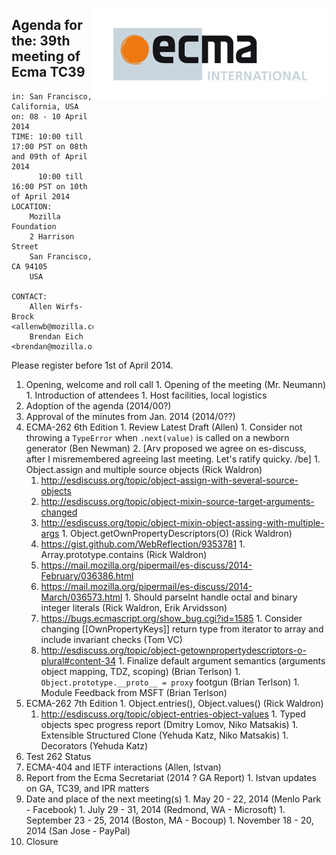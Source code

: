 <img src="../images/Ecma_RVB-003.jpg"
     align="right" alt="" />

## Agenda for the: 39th meeting of Ecma TC39

    in: San Francisco, California, USA
    on: 08 - 10 April 2014
    TIME: 10:00 till 17:00 PST on 08th and 09th of April 2014
          10:00 till 16:00 PST on 10th of April 2014
    LOCATION:
        Mozilla Foundation
        2 Harrison Street 
        San Francisco, CA 94105
        USA 

    CONTACT:
        Allen Wirfs-Brock <allenwb@mozilla.com>
        Brendan Eich <brendan@mozilla.org>

Please register before 1st of April 2014.

  1. Opening, welcome and roll call
    1. Opening of the meeting (Mr. Neumann)
    1. Introduction of attendees
    1. Host facilities, local logistics
  1. Adoption of the agenda (2014/00?)
  1. Approval of the minutes from Jan. 2014 (2014/0??)
  1. ECMA-262 6th Edition
    1. Review Latest Draft (Allen)
    1. Consider not throwing a `TypeError` when `.next(value)` is called on a newborn generator (Ben Newman)
      2. [Arv proposed we agree on es-discuss, after I misremembered agreeing last meeting. Let's ratify quicky. /be]
    1. Object.assign and multiple source objects (Rick Waldron)
      1. http://esdiscuss.org/topic/object-assign-with-several-source-objects
      1. http://esdiscuss.org/topic/object-mixin-source-target-arguments-changed
      1. http://esdiscuss.org/topic/object-mixin-object-assing-with-multiple-args
    1. Object.getOwnPropertyDescriptors(O) (Rick Waldron)
      1. https://gist.github.com/WebReflection/9353781
    1. Array.prototype.contains (Rick Waldron)
      1. https://mail.mozilla.org/pipermail/es-discuss/2014-February/036386.html
      1. https://mail.mozilla.org/pipermail/es-discuss/2014-March/036573.html
    1. Should parseInt handle octal and binary integer literals (Rick Waldron, Erik Arvidsson)
      1. https://bugs.ecmascript.org/show_bug.cgi?id=1585
    1. Consider changing [[OwnPropertyKeys]] return type from iterator to array and include invariant checks (Tom VC)
      1. http://esdiscuss.org/topic/object-getownpropertydescriptors-o-plural#content-34
    1. Finalize default argument semantics (arguments object mapping, TDZ, scoping) (Brian Terlson)
    1. `Object.prototype.__proto__ = proxy` footgun (Brian Terlson)
    1. Module Feedback from MSFT (Brian Terlson)
  1. ECMA-262 7th Edition
    1. Object.entries(), Object.values() (Rick Waldron)
      1. http://esdiscuss.org/topic/object-entries-object-values
    1. Typed objects spec progress report (Dmitry Lomov, Niko Matsakis)
    1. Extensible Structured Clone (Yehuda Katz, Niko Matsakis)
    1. Decorators (Yehuda Katz)
  1. Test 262 Status
  2. ECMA-404 and IETF interactions (Allen, Istvan)
  1. Report from the Ecma Secretariat (2014 ? GA Report)
    1. Istvan updates on GA, TC39, and IPR matters
  1. Date and place of the next meeting(s)
    1. May 20 - 22, 2014 (Menlo Park - Facebook)
    1. July  29 - 31, 2014 (Redmond, WA - Microsoft)
    1. September 23 - 25, 2014 (Boston, MA - Bocoup)
    1. November 18 - 20, 2014 (San Jose - PayPal)
  1.  Closure
